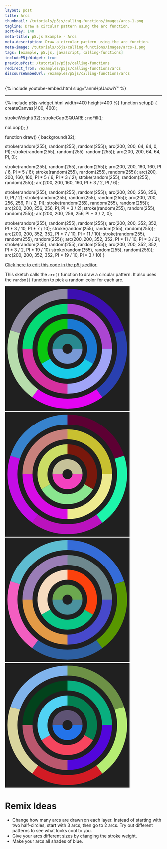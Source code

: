 ```yaml
---
layout: post
title: Arcs
thumbnail: /tutorials/p5js/calling-functions/images/arcs-1.png
tagline: Draw a circular pattern using the arc function.
sort-key: 140
meta-title: p5.js Example - Arcs
meta-description: Draw a circular pattern using the arc function.
meta-image: /tutorials/p5js/calling-functions/images/arcs-1.png
tags: [example, p5.js, javascript, calling-functions]
includeP5jsWidget: true
previousPost: /tutorials/p5js/calling-functions
redirect_from: /examples/p5js/calling-functions/arcs
discourseEmbedUrl: /examples/p5js/calling-functions/arcs
---
```


{% include youtube-embed.html slug="anmHpUacwiY" %}

---

{% include p5js-widget.html width=400 height=400 %}
function setup() {
  createCanvas(400, 400);

  strokeWeight(32);
  strokeCap(SQUARE);
  noFill();

  noLoop();
}

function draw() {
  background(32);

  stroke(random(255), random(255), random(255));
  arc(200, 200, 64, 64, 0, PI);
  stroke(random(255), random(255), random(255));
  arc(200, 200, 64, 64, PI, 0);

  stroke(random(255), random(255), random(255));
  arc(200, 200, 160, 160, PI / 6, PI * 5 / 6);
  stroke(random(255), random(255), random(255));
  arc(200, 200, 160, 160, PI * 5 / 6, PI * 3 / 2);
  stroke(random(255), random(255), random(255));
  arc(200, 200, 160, 160, PI * 3 / 2, PI / 6);

  stroke(random(255), random(255), random(255));
  arc(200, 200, 256, 256, 0, PI / 2);
  stroke(random(255), random(255), random(255));
  arc(200, 200, 256, 256, PI / 2, PI);
  stroke(random(255), random(255), random(255));
  arc(200, 200, 256, 256, PI, PI * 3 / 2);
  stroke(random(255), random(255), random(255));
  arc(200, 200, 256, 256, PI * 3 / 2, 0);

  stroke(random(255), random(255), random(255));
  arc(200, 200, 352, 352, PI * 3 / 10, PI * 7 / 10);
  stroke(random(255), random(255), random(255));
  arc(200, 200, 352, 352, PI * 7 / 10, PI * 11 / 10);
  stroke(random(255), random(255), random(255));
  arc(200, 200, 352, 352, PI * 11 / 10, PI * 3 / 2);
  stroke(random(255), random(255), random(255));
  arc(200, 200, 352, 352, PI * 3 / 2, PI * 19 / 10)
  stroke(random(255), random(255), random(255));
  arc(200, 200, 352, 352, PI * 19 / 10, PI * 3 / 10)
}
</script>

[Click here to edit this code in the p5.js editor.](https://editor.p5js.org/KevinWorkman/sketches/T_x83Y_HU)

This sketch calls the `arc()` function to draw a circular pattern. It also uses the `random()` function to pick a random color for each arc.

![arcs](/tutorials/p5js/calling-functions/images/arcs-2.png)
![arcs](/tutorials/p5js/calling-functions/images/arcs-3.png)
![arcs](/tutorials/p5js/calling-functions/images/arcs-4.png)
![arcs](/tutorials/p5js/calling-functions/images/arcs-5.png)

# Remix Ideas

- Change how many arcs are drawn on each layer. Instead of starting with two half-circles, start with 3 arcs, then go to 2 arcs. Try out different patterns to see what looks cool to you.
- Give your arcs different sizes by changing the stroke weight.
- Make your arcs all shades of blue.
